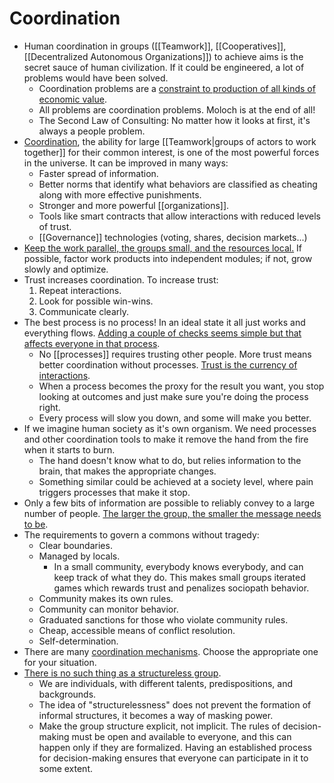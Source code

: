 # Coordination

- Human coordination in groups ([[Teamwork]], [[Cooperatives]], [[Decentralized Autonomous Organizations]]) to achieve aims is the secret sauce of human civilization. If it could be engineered, a lot of problems would have been solved.
  - Coordination problems are a [constraint to production of all kinds of economic value](https://www.lesswrong.com/posts/P6fSj3t4oApQQTB7E/coordination-as-a-scarce-resource).
  - All problems are coordination problems. Moloch is at the end of all!
  - The Second Law of Consulting: No matter how it looks at first, it's always a people problem.
- [Coordination](https://vitalik.ca/general/2020/09/11/coordination.html), the ability for large [[Teamwork|groups of actors to work together]] for their common interest, is one of the most powerful forces in the universe. It can be improved in many ways:
  - Faster spread of information.
  - Better norms that identify what behaviors are classified as cheating along with more effective punishments.
  - Stronger and more powerful [[organizations]].
  - Tools like smart contracts that allow interactions with reduced levels of trust.
  - [[Governance]] technologies (voting, shares, decision markets...)
- [Keep the work parallel, the groups small, and the resources local.](https://codahale.com/work-is-work/) If possible, factor work products into independent modules; if not, grow slowly and optimize.
- Trust increases coordination. To increase trust:
  1. Repeat interactions.
  2. Look for possible win-wins.
  3. Communicate clearly.
- The best process is no process! In an ideal state it all just works and everything flows. [Adding a couple of checks seems simple but that affects everyone in that process](https://news.ycombinator.com/item?id=28710193).
  - No [[processes]] requires trusting other people. More trust means better coordination without processes. [Trust is the currency of interactions](https://youtu.be/-vbPXbm8eTw).
  - When a process becomes the proxy for the result you want, you stop looking at outcomes and just make sure you're doing the process right.
  - Every process will slow you down, and some will make you better.
- If we imagine human society as it's own organism. We need processes and other coordination tools to make it remove the hand from the fire when it starts to burn.
  - The hand doesn't know what to do, but relies information to the brain, that makes the appropriate changes.
  - Something similar could be achieved at a society level, where pain triggers processes that make it stop.
- Only a few bits of information are possible to reliably convey to a large number of people. [The larger the group, the smaller the message needs to be](https://www.lesswrong.com/posts/4ZvJab25tDebB8FGE/you-get-about-five-words).
- The requirements to govern a commons without tragedy:
  - Clear boundaries.
  - Managed by locals.
    - In a small community, everybody knows everybody, and can keep track of what they do. This makes small groups iterated games which rewards trust and penalizes sociopath behavior.
  - Community makes its own rules.
  - Community can monitor behavior.
  - Graduated sanctions for those who violate community rules.
  - Cheap, accessible means of conflict resolution.
  - Self-determination.
- There are many [coordination mechanisms](https://coordinationmechanisms.gitcoin.co/). Choose the appropriate one for your situation.
- [There is no such thing as a structureless group](https://www.jofreeman.com/joreen/tyranny.htm).
  - We are individuals, with different talents, predispositions, and backgrounds.
  - The idea of "structurelessness" does not prevent the formation of informal structures, it becomes a way of masking power.
  - Make the group structure explicit, not implicit. The rules of decision-making must be open and available to everyone, and this can happen only if they are formalized. Having an established process for decision-making ensures that everyone can participate in it to some extent.
